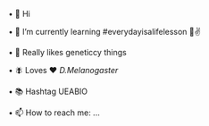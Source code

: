 
•  👋 Hi 

•  🌱 I’m currently learning #everydayisalifelesson 🤪✌️

•  👀 Really likes geneticcy things 

•  🪰 Loves ❤️ *D.Melanogaster*

• 📚 Hashtag UEABIO

•  📫 How to reach me: ...

